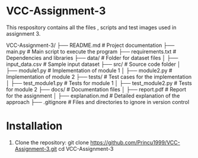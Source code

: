 # VCC-Assignment-3
This respository contains all the files , scripts and test images used in assignment 3.

VCC-Assignment-3/ ├── README.md # Project documentation ├── main.py # Main script to execute the program ├── requirements.txt # Dependencies and libraries ├── data/ # Folder for dataset files │ ├── input_data.csv # Sample input dataset ├── src/ # Source code folder │ ├── module1.py # Implementation of module 1 │ ├── module2.py # Implementation of module 2 ├── tests/ # Test cases for the implementation │ ├── test_module1.py # Tests for module 1 │ ├── test_module2.py # Tests for module 2 ├── docs/ # Documentation files │ ├── report.pdf # Report for the assignment │ ├── explanation.md # Detailed explanation of the approach ├── .gitignore # Files and directories to ignore in version control

# Installation

1) Clone the repository:
   git clone https://github.com/Princu1999/VCC-Assignment-3.git
   cd VCC-Assignment-3
